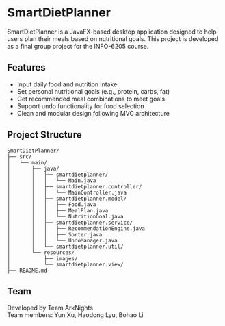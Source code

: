 # SmartDietPlanner

SmartDietPlanner is a JavaFX-based desktop application designed to help users plan their meals based on nutritional goals. This project is developed as a final group project for the INFO-6205 course.


## Features
- Input daily food and nutrition intake
- Set personal nutritional goals (e.g., protein, carbs, fat)
- Get recommended meal combinations to meet goals
- Support undo functionality for food selection
- Clean and modular design following MVC architecture

##  Project Structure

```
SmartDietPlanner/
├── src/
│   └── main/
│       ├── java/
│       │   ├── smartdietplanner/
│       │   │   └── Main.java
│       │   ├── smartdietplanner.controller/
│       │   │   └── MainController.java
│       │   ├── smartdietplanner.model/
│       │   │   ├── Food.java
│       │   │   ├── MealPlan.java
│       │   │   └── NutritionGoal.java
│       │   ├── smartdietplanner.service/
│       │   │   ├── RecommendationEngine.java
│       │   │   ├── Sorter.java
│       │   │   └── UndoManager.java
│       │   └── smartdietplanner.util/
│       └── resources/
│           ├── images/
│           └── smartdietplanner.view/
├── README.md
```

## Team
Developed by Team ArkNights  
Team members: Yun Xu, Haodong Lyu, Bohao Li

